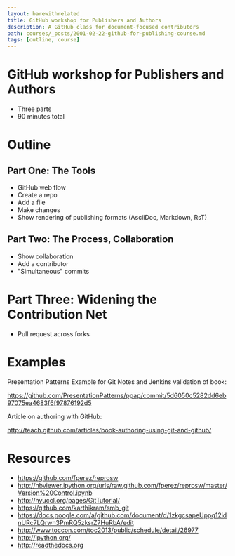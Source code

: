 ```yaml
---
layout: barewithrelated
title: GitHub workshop for Publishers and Authors
description: A GitHub class for document-focused contributors
path: courses/_posts/2001-02-22-github-for-publishing-course.md
tags: [outline, course]
---
```



# GitHub workshop for Publishers and Authors

* Three parts
* 90 minutes total

# Outline

## Part One: The Tools
* GitHub web flow
* Create a repo
* Add a file
* Make changes
* Show rendering of publishing formats (AsciiDoc, Markdown, RsT)

## Part Two: The Process, Collaboration
* Show collaboration
* Add a contributor
* "Simultaneous" commits

# Part Three: Widening the Contribution Net
* Pull request across forks

# Examples
Presentation Patterns Example for Git Notes and Jenkins validation of book:

https://github.com/PresentationPatterns/ppap/commit/5d6050c5282dd6eb97075ea4683f6f97876192d5

Article on authoring with GitHub:

http://teach.github.com/articles/book-authoring-using-git-and-github/


# Resources

* https://github.com/fperez/reprosw
* http://nbviewer.ipython.org/urls/raw.github.com/fperez/reprosw/master/Version%20Control.ipynb
* http://nyuccl.org/pages/GitTutorial/
* https://github.com/karthikram/smb_git
* https://docs.google.com/a/github.com/document/d/1zkgcsapeUppq12idnURc7LQrwn3PmRQ5zksrZ7HuRbA/edit
* http://www.toccon.com/toc2013/public/schedule/detail/26977
* http://ipython.org/
* http://readthedocs.org
